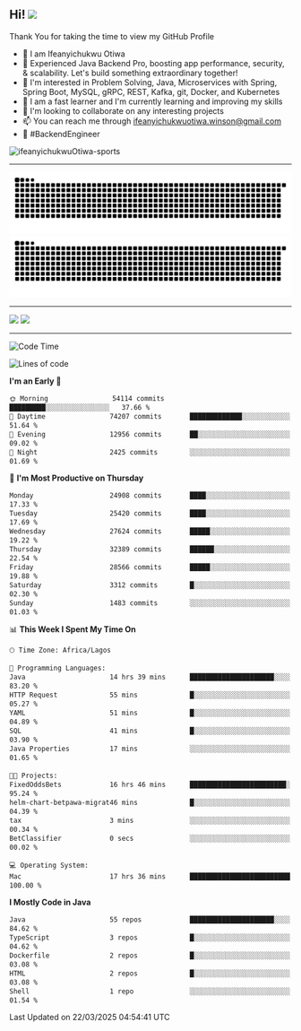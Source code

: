 <!-- BLOG-POST-LIST:START --><!-- BLOG-POST-LIST:END -->

## Hi! <img src="https://media.giphy.com/media/hvRJCLFzcasrR4ia7z/giphy.gif" width="4%"> 

Thank You for taking the time to view my GitHub Profile

- 👋 I am Ifeanyichukwu Otiwa
- 🚀 Experienced Java Backend Pro, boosting app performance, security, & scalability. Let's build something extraordinary together!
- 👀 I'm interested in Problem Solving, Java, Microservices with Spring, Spring Boot, MySQL, gRPC, REST, Kafka, git, Docker, and Kubernetes
- 🌱 I am a fast learner and I'm currently learning and improving my skills
- 💞️ I'm looking to collaborate on any interesting projects
- 📫 You can reach me through ifeanyichukwuotiwa.winson@gmail.com
- 🚀 #BackendEngineer

<p align="left" marginTop="10px"> <img src="https://komarev.com/ghpvc/?username=ifeanyichukwuOtiwa-sports&label=Profile%20views&color=0e75b6&style=for-the-badge" alt="ifeanyichukwuOtiwa-sports" /> </p>

***

<!--🐍📈SNAKEGRAPH / 🌐WEBSITE: https://github.com/Platane/snk -->
![github contribution grid snake animation](https://raw.githubusercontent.com/ifeanyichukwuOtiwa-sports/ifeanyichukwuOtiwa-sports/output/github-contribution-grid-snake-dark.svg#gh-dark-mode-only)![github contribution grid snake animation](https://raw.githubusercontent.com/ifeanyichukwuOtiwa-sports/ifeanyichukwuOtiwa-sports/output/github-contribution-grid-snake.svg#gh-light-mode-only)

***

<p float="left">
  <img float="left" src="https://github-readme-stats.vercel.app/api?username=ifeanyichukwuOtiwa-sports&count_private=true&include_all_commits=true&theme=react&show_icons=true" />
  <img float="right" src="https://github-readme-stats.vercel.app/api/top-langs/?username=ifeanyichukwuOtiwa-sports&layout=compact&show_icons=true&theme=react" /> 
</p>

***



<!--START_SECTION:waka-->
![Code Time](http://img.shields.io/badge/Code%20Time-3%2C559%20hrs%2010%20mins-blue)

![Lines of code](https://img.shields.io/badge/From%20Hello%20World%20I%27ve%20Written-41.9%20million%20lines%20of%20code-blue)

**I'm an Early 🐤** 

```text
🌞 Morning                54114 commits       █████████░░░░░░░░░░░░░░░░   37.66 % 
🌆 Daytime                74207 commits       █████████████░░░░░░░░░░░░   51.64 % 
🌃 Evening                12956 commits       ██░░░░░░░░░░░░░░░░░░░░░░░   09.02 % 
🌙 Night                  2425 commits        ░░░░░░░░░░░░░░░░░░░░░░░░░   01.69 % 
```
📅 **I'm Most Productive on Thursday** 

```text
Monday                   24908 commits       ████░░░░░░░░░░░░░░░░░░░░░   17.33 % 
Tuesday                  25420 commits       ████░░░░░░░░░░░░░░░░░░░░░   17.69 % 
Wednesday                27624 commits       █████░░░░░░░░░░░░░░░░░░░░   19.22 % 
Thursday                 32389 commits       ██████░░░░░░░░░░░░░░░░░░░   22.54 % 
Friday                   28566 commits       █████░░░░░░░░░░░░░░░░░░░░   19.88 % 
Saturday                 3312 commits        █░░░░░░░░░░░░░░░░░░░░░░░░   02.30 % 
Sunday                   1483 commits        ░░░░░░░░░░░░░░░░░░░░░░░░░   01.03 % 
```


📊 **This Week I Spent My Time On** 

```text
🕑︎ Time Zone: Africa/Lagos

💬 Programming Languages: 
Java                     14 hrs 39 mins      █████████████████████░░░░   83.20 % 
HTTP Request             55 mins             █░░░░░░░░░░░░░░░░░░░░░░░░   05.27 % 
YAML                     51 mins             █░░░░░░░░░░░░░░░░░░░░░░░░   04.89 % 
SQL                      41 mins             █░░░░░░░░░░░░░░░░░░░░░░░░   03.90 % 
Java Properties          17 mins             ░░░░░░░░░░░░░░░░░░░░░░░░░   01.65 % 

🐱‍💻 Projects: 
FixedOddsBets            16 hrs 46 mins      ████████████████████████░   95.24 % 
helm-chart-betpawa-migrat46 mins             █░░░░░░░░░░░░░░░░░░░░░░░░   04.39 % 
tax                      3 mins              ░░░░░░░░░░░░░░░░░░░░░░░░░   00.34 % 
BetClassifier            0 secs              ░░░░░░░░░░░░░░░░░░░░░░░░░   00.02 % 

💻 Operating System: 
Mac                      17 hrs 36 mins      █████████████████████████   100.00 % 
```

**I Mostly Code in Java** 

```text
Java                     55 repos            █████████████████████░░░░   84.62 % 
TypeScript               3 repos             █░░░░░░░░░░░░░░░░░░░░░░░░   04.62 % 
Dockerfile               2 repos             █░░░░░░░░░░░░░░░░░░░░░░░░   03.08 % 
HTML                     2 repos             █░░░░░░░░░░░░░░░░░░░░░░░░   03.08 % 
Shell                    1 repo              ░░░░░░░░░░░░░░░░░░░░░░░░░   01.54 % 
```




 Last Updated on 22/03/2025 04:54:41 UTC
<!--END_SECTION:waka-->

<!--
<p align="center">
![trophy](https://github-profile-trophy.vercel.app/?username=ifeanyichukwuOtiwa-sports&theme=onedark) (https://github.com/ryo-ma/github-profile-trophy)
</p>
-->

<!---
ifeanyi-otiwa/ifeanyi-otiwa is a ✨ special ✨ repository because its `README.md` (this file) appears on your GitHub profile.
You can click the Preview link to take a look at your changes.
--->
